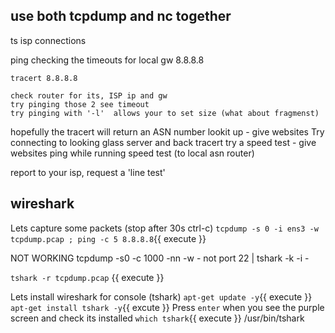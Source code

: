 ## use both tcpdump and nc together



ts isp connections

ping  checking the timeouts for
    local gw
    8.8.8.8

    tracert 8.8.8.8

    check router for its, ISP ip and gw
    try pinging those 2 see timeout
    try pinging with '-l'  allows your to set size (what about fragmenst)

hopefully the tracert will return an ASN number
lookit up  - give websites
Try connecting to looking glass server and back tracert
try a speed test - give websites
ping while running speed test (to local asn router)


report to your isp,  request a 'line test'

## wireshark

Lets capture some packets (stop after 30s ctrl-c)
`tcpdump -s 0 -i ens3 -w tcpdump.pcap ; ping -c 5 8.8.8.8`{{ execute }}

NOT WORKING tcpdump -s0 -c 1000 -nn -w - not port 22 | tshark -k -i -

`tshark -r tcpdump.pcap` {{ execute }}


Lets install wireshark for console (tshark)
`apt-get update -y`{{ execute }}
`apt-get install tshark -y`{{ excute }}
Press `enter` when you see the purple screen
and check its installed
`which tshark`{{ execute }}
/usr/bin/tshark


